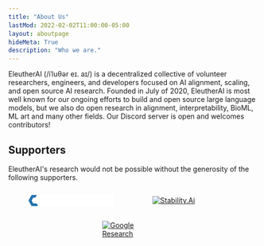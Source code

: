 ```yaml
---
title: "About Us"
lastMod: 2022-02-02T11:00:00-05:00
layout: aboutpage
hideMeta: True
description: "Who we are."
---
```


EleutherAI (/iˈluθər eɪ. aɪ/) is a decentralized collective of volunteer researchers, engineers, and developers focused on AI alignment, scaling, and open source AI research. Founded in <date datetime="2020-07">July of 2020</date>, EleutherAI is most well known for our ongoing efforts to build and open source large language models, but we also do open research in alignment, interpretability, BioML, ML art and many other fields. Our Discord server is open and welcomes contributors!

## Supporters

EleutherAI's research would not be possible without the generosity of the following supporters.

<div style="display: flex; flex-direction: row; justify-content: space-around; align-items: center;">
<a href="//coreweave.com/" style="width: 35%; height: 48px; display: flex; align-items: center; box-shadow: none;"><img src="coreweave.svg" style="width: 100%; height:auto;" alt="CoreWeave"/></a>
<a href="//stability.ai/" style="width: 35%; height: 48px; display: flex; align-items: center; box-shadow: none;"><img style="width: 100%; height:auto;" src="//cdn.discordapp.com/attachments/1027228551809867786/1042789270395555900/Original_White_Text-10.svg" alt="Stability.Ai"></a>
</div>
<div style="display: flex; flex-direction: row; justify-content: space-around; align-items: center; margin-top: 10px;">
<a href="//sites.research.google/trc/" style="width: 25%; height: 48px; display: flex; align-items: center; box-shadow: none;"><img style="width: 100%; height:auto;" src="//research.google/static/images/google_research_lockup-121987c06c0aa0ab26ca8716a0f2e7945d1cbf82077bbab9f914dac0a0bf099f.svg" alt="Google Research"></a>
</div>